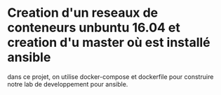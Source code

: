 # Creation d'un reseaux de conteneurs unbuntu 16.04 et creation d'u master où est installé ansible

dans ce projet, on utilise docker-compose et dockerfile pour construire notre lab de developpement pour ansible.

